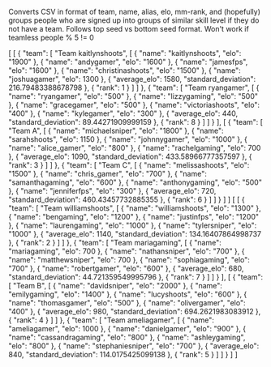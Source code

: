 Converts CSV in format of team, name, alias, elo, mm-rank, and (hopefully) groups people who are signed up into groups of similar skill level if they do not have a team.  Follows top seed vs bottom seed format.  Won't work if teamless people % 5 != 0 

[
    [
        {
            "team": [
                "Team kaitlynshoots",
                [
                    {
                        "name": "kaitlynshoots",
                        "elo": "1900"
                    },
                    {
                        "name": "andygamer",
                        "elo": "1600"
                    },
                    {
                        "name": "jamesfps",
                        "elo": "1600"
                    },
                    {
                        "name": "christinashoots",
                        "elo": "1500"
                    },
                    {
                        "name": "joshuagamer",
                        "elo": 1300
                    },
                    {
                        "average_elo": 1580,
                        "standard_deviation": 216.79483388678798
                    },
                    {
                        "rank": 1
                    }
                ]
            ]
        },
        {
            "team": [
                "Team ryangamer",
                [
                    {
                        "name": "ryangamer",
                        "elo": "500"
                    },
                    {
                        "name": "lizzygaming",
                        "elo": "500"
                    },
                    {
                        "name": "gracegamer",
                        "elo": "500"
                    },
                    {
                        "name": "victoriashoots",
                        "elo": "400"
                    },
                    {
                        "name": "kylegamer",
                        "elo": "300"
                    },
                    {
                        "average_elo": 440,
                        "standard_deviation": 89.44271909999159
                    },
                    {
                        "rank": 8
                    }
                ]
            ]
        }
    ],
    [
        {
            "team": [
                "Team A",
                [
                    {
                        "name": "michaelsniper",
                        "elo": "1800"
                    },
                    {
                        "name": "sarahshoots",
                        "elo": 1150
                    },
                    {
                        "name": "johnnygamer",
                        "elo": "1000"
                    },
                    {
                        "name": "alice_gamer",
                        "elo": "800"
                    },
                    {
                        "name": "rachelgaming",
                        "elo": 700
                    },
                    {
                        "average_elo": 1090,
                        "standard_deviation": 433.58966777357597
                    },
                    {
                        "rank": 3
                    }
                ]
            ]
        },
        {
            "team": [
                "Team C",
                [
                    {
                        "name": "melissashoots",
                        "elo": "1500"
                    },
                    {
                        "name": "chris_gamer",
                        "elo": "700"
                    },
                    {
                        "name": "samanthagaming",
                        "elo": "600"
                    },
                    {
                        "name": "anthonygaming",
                        "elo": "500"
                    },
                    {
                        "name": "jenniferfps",
                        "elo": "300"
                    },
                    {
                        "average_elo": 720,
                        "standard_deviation": 460.43457732885355
                    },
                    {
                        "rank": 6
                    }
                ]
            ]
        }
    ]
]
[
    [
        {
            "team": [
                "Team williamshoots",
                [
                    {
                        "name": "williamshoots",
                        "elo": "1300"
                    },
                    {
                        "name": "bengaming",
                        "elo": "1200"
                    },
                    {
                        "name": "justinfps",
                        "elo": "1200"
                    },
                    {
                        "name": "laurengaming",
                        "elo": "1000"
                    },
                    {
                        "name": "tylersniper",
                        "elo": "1000"
                    },
                    {
                        "average_elo": 1140,
                        "standard_deviation": 134.16407864998737
                    },
                    {
                        "rank": 2
                    }
                ]
            ]
        },
        {
            "team": [
                "Team mariagaming",
                [
                    {
                        "name": "mariagaming",
                        "elo": 700
                    },
                    {
                        "name": "nathansniper",
                        "elo": "700"
                    },
                    {
                        "name": "matthewsniper",
                        "elo": 700
                    },
                    {
                        "name": "sophiagaming",
                        "elo": "700"
                    },
                    {
                        "name": "robertgamer",
                        "elo": "600"
                    },
                    {
                        "average_elo": 680,
                        "standard_deviation": 44.721359549995796
                    },
                    {
                        "rank": 7
                    }
                ]
            ]
        }
    ],
    [
        {
            "team": [
                "Team B",
                [
                    {
                        "name": "davidsniper",
                        "elo": "2000"
                    },
                    {
                        "name": "emilygaming",
                        "elo": "1400"
                    },
                    {
                        "name": "lucyshoots",
                        "elo": "600"
                    },
                    {
                        "name": "thomasgamer",
                        "elo": "500"
                    },
                    {
                        "name": "olivergamer",
                        "elo": "400"
                    },
                    {
                        "average_elo": 980,
                        "standard_deviation": 694.2621983083912
                    },
                    {
                        "rank": 4
                    }
                ]
            ]
        },
        {
            "team": [
                "Team ameliagamer",
                [
                    {
                        "name": "ameliagamer",
                        "elo": 1000
                    },
                    {
                        "name": "danielgamer",
                        "elo": "900"
                    },
                    {
                        "name": "cassandragaming",
                        "elo": "800"
                    },
                    {
                        "name": "ashleygaming",
                        "elo": "800"
                    },
                    {
                        "name": "stephaniesniper",
                        "elo": "700"
                    },
                    {
                        "average_elo": 840,
                        "standard_deviation": 114.0175425099138
                    },
                    {
                        "rank": 5
                    }
                ]
            ]
        }
    ]
]
